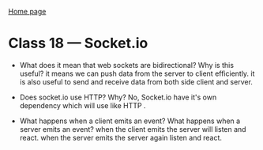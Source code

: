 [Home page](https://henok-6411.github.io/Reading-notes/)

# Class 18 — Socket.io

- What does it mean that web sockets are bidirectional? Why is this useful?
it means we can push data from the server to client efficiently. it is also useful to send and receive data from both side client and server. 


- Does socket.io use HTTP? Why?
No, Socket.io have it's own dependency which will use like HTTP . 

- What happens when a client emits an event? What happens when a server emits an event?
when the client emits the server will listen and react. when the server emits the server again listen and react.  

